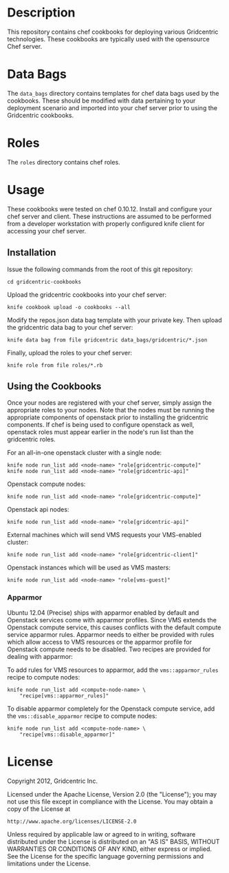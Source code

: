 Description
===========

This repository contains chef cookbooks for deploying various
Gridcentric technologies. These cookbooks are typically used with the
opensource Chef server.

Data Bags
=========

The `data_bags` directory contains templates for chef data bags used
by the cookbooks. These should be modified with data pertaining to
your deployment scenario and imported into your chef server prior to
using the Gridcentric cookbooks.

Roles
=====

The `roles` directory contains chef roles.

Usage
=====

These cookbooks were tested on chef 0.10.12. Install and configure
your chef server and client. These instructions are assumed to be
performed from a developer workstation with properly configured knife
client for accessing your chef server.

Installation
------------

Issue the following commands from the root of this git repository:

    cd gridcentric-cookbooks

Upload the gridcentric cookbooks into your chef server:
    
    knife cookbook upload -o cookbooks --all
    
Modify the repos.json data bag template with your private key. Then
upload the gridcentric data bag to your chef server:

    knife data bag from file gridcentric data_bags/gridcentric/*.json
    
Finally, upload the roles to your chef server:

    knife role from file roles/*.rb

Using the Cookbooks
-------------------

Once your nodes are registered with your chef server, simply assign
the appropriate roles to your nodes. Note that the nodes must be
running the appropriate components of openstack prior to installing
the gridcentric components. If chef is being used to configure
openstack as well, openstack roles must appear earlier in the node's
run list than the gridcentric roles.

For an all-in-one openstack cluster with a single node:

    knife node run_list add <node-name> "role[gridcentric-compute]"
    knife node run_list add <node-name> "role[gridcentric-api]"

Openstack compute nodes:

    knife node run_list add <node-name> "role[gridcentric-compute]"
    
Openstack api nodes:

    knife node run_list add <node-name> "role[gridcentric-api]"
    
External machines which will send VMS requests your VMS-enabled
cluster:

    knife node run_list add <node-name> "role[gridcentric-client]"
    
Openstack instances which will be used as VMS masters:

    knife node run_list add <node-name> "role[vms-guest]"
    
### Apparmor
    
Ubuntu 12.04 (Precise) ships with apparmor enabled by default and
Openstack services come with apparmor profiles. Since VMS extends the
Openstack compute service, this causes conflicts with the default
compute service apparmor rules.  Apparmor needs to either be provided
with rules which allow access to VMS resources or the apparmor profile
for Openstack compute needs to be disabled. Two recipes are provided
for dealing with apparmor:

To add rules for VMS resources to apparmor, add the
`vms::apparmor_rules` recipe to compute nodes:

    knife node run_list add <compute-node-name> \
        "recipe[vms::apparmor_rules]"

To disable apparmor completely for the Openstack compute service, add
the `vms::disable_apparmor` recipe to compute nodes:

    knife node run_list add <compute-node-name> \
        "recipe[vms::disable_apparmor]"
        
License
=======

Copyright 2012, Gridcentric Inc.

Licensed under the Apache License, Version 2.0 (the "License");
you may not use this file except in compliance with the License.
You may obtain a copy of the License at

    http://www.apache.org/licenses/LICENSE-2.0

Unless required by applicable law or agreed to in writing, software
distributed under the License is distributed on an "AS IS" BASIS,
WITHOUT WARRANTIES OR CONDITIONS OF ANY KIND, either express or implied.
See the License for the specific language governing permissions and
limitations under the License.
